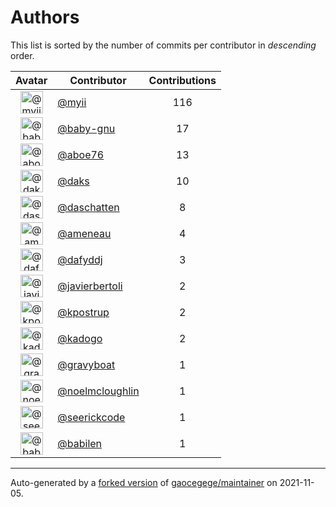 # Authors

This list is sorted by the number of commits per contributor in _descending_ order.

Avatar|Contributor|Contributions
:-:|---|:-:
<img class='float-left rounded-1' src='https://avatars.githubusercontent.com/u/10231489?v=4' width='36' height='36' alt='@myii'>|[@myii](https://github.com/myii)|116
<img class='float-left rounded-1' src='https://avatars.githubusercontent.com/u/1233212?v=4' width='36' height='36' alt='@baby-gnu'>|[@baby-gnu](https://github.com/baby-gnu)|17
<img class='float-left rounded-1' src='https://avatars.githubusercontent.com/u/1800660?v=4' width='36' height='36' alt='@aboe76'>|[@aboe76](https://github.com/aboe76)|13
<img class='float-left rounded-1' src='https://avatars.githubusercontent.com/u/52996?v=4' width='36' height='36' alt='@daks'>|[@daks](https://github.com/daks)|10
<img class='float-left rounded-1' src='https://avatars.githubusercontent.com/u/2094680?v=4' width='36' height='36' alt='@daschatten'>|[@daschatten](https://github.com/daschatten)|8
<img class='float-left rounded-1' src='https://avatars.githubusercontent.com/u/8021965?v=4' width='36' height='36' alt='@ameneau'>|[@ameneau](https://github.com/ameneau)|4
<img class='float-left rounded-1' src='https://avatars.githubusercontent.com/u/4195158?v=4' width='36' height='36' alt='@dafyddj'>|[@dafyddj](https://github.com/dafyddj)|3
<img class='float-left rounded-1' src='https://avatars.githubusercontent.com/u/242396?v=4' width='36' height='36' alt='@javierbertoli'>|[@javierbertoli](https://github.com/javierbertoli)|2
<img class='float-left rounded-1' src='https://avatars.githubusercontent.com/u/5655231?v=4' width='36' height='36' alt='@kpostrup'>|[@kpostrup](https://github.com/kpostrup)|2
<img class='float-left rounded-1' src='https://avatars.githubusercontent.com/u/5759396?v=4' width='36' height='36' alt='@kadogo'>|[@kadogo](https://github.com/kadogo)|2
<img class='float-left rounded-1' src='https://avatars.githubusercontent.com/u/1396878?v=4' width='36' height='36' alt='@gravyboat'>|[@gravyboat](https://github.com/gravyboat)|1
<img class='float-left rounded-1' src='https://avatars.githubusercontent.com/u/13322818?v=4' width='36' height='36' alt='@noelmcloughlin'>|[@noelmcloughlin](https://github.com/noelmcloughlin)|1
<img class='float-left rounded-1' src='https://avatars.githubusercontent.com/u/37246126?v=4' width='36' height='36' alt='@seerickcode'>|[@seerickcode](https://github.com/seerickcode)|1
<img class='float-left rounded-1' src='https://avatars.githubusercontent.com/u/117961?v=4' width='36' height='36' alt='@babilen'>|[@babilen](https://github.com/babilen)|1

---

Auto-generated by a [forked version](https://github.com/myii/maintainer) of [gaocegege/maintainer](https://github.com/gaocegege/maintainer) on 2021-11-05.
